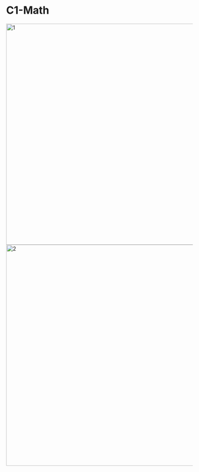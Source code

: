 # C1-Math

<img width="595" alt="1" src="https://user-images.githubusercontent.com/74483949/191992900-ddf9a1cd-2aac-441e-ba0b-63e7b3e27490.png">
<img width="595" alt="2" src="https://user-images.githubusercontent.com/74483949/191992964-3234f3a9-d234-4e99-880f-0fc4b4358167.png">
